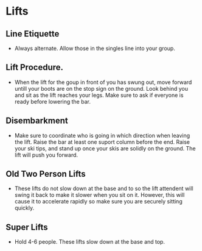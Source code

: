 # Lifts
## Line Etiquette
* Always alternate. Allow those in the singles line into your group.
## Lift Procedure.
* When the lift for the goup in front of you has swung out, move forward untill your boots are on the stop sign on the ground. Look behind you and sit as the lift reaches your legs. Make sure to ask if everyone is ready before lowering the bar.
## Disembarkment
* Make sure to coordinate who is going in which direction when leaving the lift. Raise the bar at least one suport column before the end. Raise your ski tips, and stand up once your skis are solidly on the ground. The lift will push you forward.
## Old Two Person Lifts
* These lifts do not slow down at the base and to so the lift attendent will swing it back to make it slower when you sit on it. However, this will cause it to accelerate rapidly so make sure you are securely sitting quickly.
## Super Lifts
* Hold 4-6 people. These lifts slow down at the base and top.